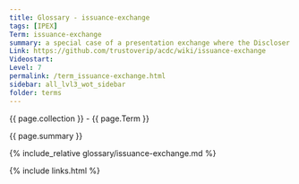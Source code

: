 ```yaml
---
title: Glossary - issuance-exchange
tags: [IPEX]
Term: issuance-exchange
summary: a special case of a presentation exchange where the Discloser is the Issuer of the origin (Primary) ACDC
Link: https://github.com/trustoverip/acdc/wiki/issuance-exchange
Videostart: 
Level: 7
permalink: /term_issuance-exchange.html
sidebar: all_lvl3_wot_sidebar
folder: terms
---
```


{{ page.collection }} - {{ page.Term }}

   {{ page.summary }}

{% include_relative glossary/issuance-exchange.md %}

 {% include links.html %} 
